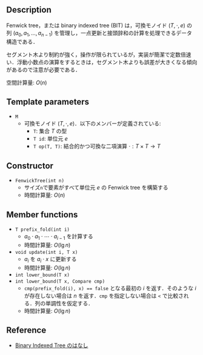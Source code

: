 ## Description

Fenwick tree，または binary indexed tree (BIT) は，可換モノイド $(T, \cdot, e)$ の列 $(a_0, a_1, \dots, a_{n-1})$ を管理し，一点更新と接頭辞和の計算を処理できるデータ構造である．

セグメント木より制約が強く，操作が限られているが，実装が簡潔で定数倍速い．浮動小数点の演算をするときは，セグメント木よりも誤差が大きくなる傾向があるので注意が必要である．

空間計算量: $O(n)$

## Template parameters

- `M`
    - 可換モノイド $(T, \cdot, e)$．以下のメンバーが定義されている:
        - `T`: 集合 $T$ の型
        - `T id`: 単位元 $e$
        - `T op(T, T)`: 結合的かつ可換な二項演算 $\cdot: T \times T \rightarrow T$

## Constructor

- `FenwickTree(int n)`
    - サイズ`n`で要素がすべて単位元 $e$ の Fenwick tree を構築する
    - 時間計算量: $O(n)$

## Member functions

- `T prefix_fold(int i)`
    - $a_0 \cdot a_1 \cdot \cdots \cdot a_{i-1}$ を計算する
    - 時間計算量: $O(\lg n)$
- `void update(int i, T x)`
    - $a_i$ を $a_i \cdot x$ に更新する
    - 時間計算量: $O(\lg n)$
- `int lower_bound(T x)`
- `int lower_bound(T x, Compare cmp)`
    - `cmp(prefix_fold(i), x) == false` となる最初の $i$ を返す．そのような $i$ が存在しない場合は $n$ を返す．`cmp` を指定しない場合は `<` で比較される．列の単調性を仮定する．
    - 時間計算量: $O(\lg n)$

## Reference

- [Binary Indexed Tree のはなし](http://hos.ac/slides/20140319_bit.pdf)